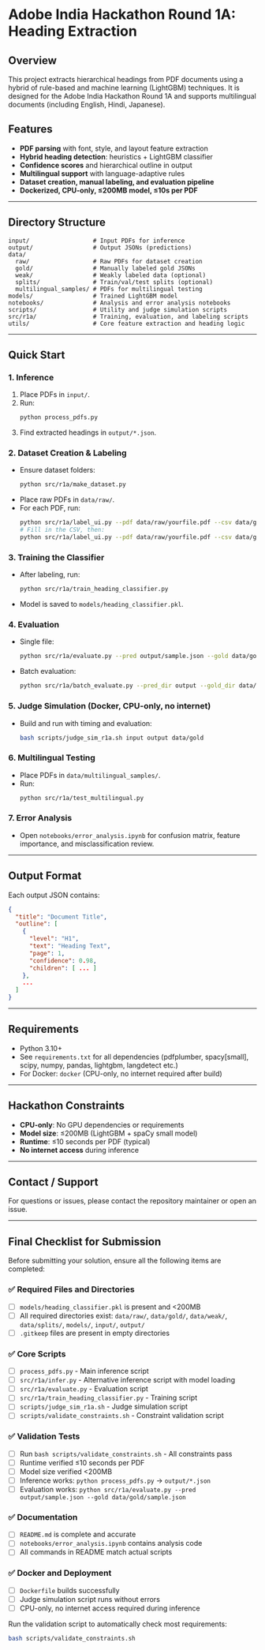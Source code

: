 # Adobe India Hackathon Round 1A: Heading Extraction

## Overview
This project extracts hierarchical headings from PDF documents using a hybrid of rule-based and machine learning (LightGBM) techniques. It is designed for the Adobe India Hackathon Round 1A and supports multilingual documents (including English, Hindi, Japanese).

## Features
- **PDF parsing** with font, style, and layout feature extraction
- **Hybrid heading detection**: heuristics + LightGBM classifier
- **Confidence scores** and hierarchical outline in output
- **Multilingual support** with language-adaptive rules
- **Dataset creation, manual labeling, and evaluation pipeline**
- **Dockerized, CPU-only, ≤200MB model, ≤10s per PDF**

---

## Directory Structure
```
input/                  # Input PDFs for inference
output/                 # Output JSONs (predictions)
data/
  raw/                  # Raw PDFs for dataset creation
  gold/                 # Manually labeled gold JSONs
  weak/                 # Weakly labeled data (optional)
  splits/               # Train/val/test splits (optional)
  multilingual_samples/ # PDFs for multilingual testing
models/                 # Trained LightGBM model
notebooks/              # Analysis and error analysis notebooks
scripts/                # Utility and judge simulation scripts
src/r1a/                # Training, evaluation, and labeling scripts
utils/                  # Core feature extraction and heading logic
```

---

## Quick Start
### 1. Inference
1. Place PDFs in `input/`.
2. Run:
   ```bash
   python process_pdfs.py
   ```
3. Find extracted headings in `output/*.json`.

### 2. Dataset Creation & Labeling
- Ensure dataset folders:
  ```bash
  python src/r1a/make_dataset.py
  ```
- Place raw PDFs in `data/raw/`.
- For each PDF, run:
  ```bash
  python src/r1a/label_ui.py --pdf data/raw/yourfile.pdf --csv data/gold/yourfile.csv --out data/gold/yourfile.json
  # Fill in the CSV, then:
  python src/r1a/label_ui.py --pdf data/raw/yourfile.pdf --csv data/gold/yourfile.csv --out data/gold/yourfile.json --import_csv
  ```

### 3. Training the Classifier
- After labeling, run:
  ```bash
  python src/r1a/train_heading_classifier.py
  ```
- Model is saved to `models/heading_classifier.pkl`.

### 4. Evaluation
- Single file:
  ```bash
  python src/r1a/evaluate.py --pred output/sample.json --gold data/gold/sample.json
  ```
- Batch evaluation:
  ```bash
  python src/r1a/batch_evaluate.py --pred_dir output --gold_dir data/gold
  ```

### 5. Judge Simulation (Docker, CPU-only, no internet)
- Build and run with timing and evaluation:
  ```bash
  bash scripts/judge_sim_r1a.sh input output data/gold
  ```

### 6. Multilingual Testing
- Place PDFs in `data/multilingual_samples/`.
- Run:
  ```bash
  python src/r1a/test_multilingual.py
  ```

### 7. Error Analysis
- Open `notebooks/error_analysis.ipynb` for confusion matrix, feature importance, and misclassification review.

---

## Output Format
Each output JSON contains:
```json
{
  "title": "Document Title",
  "outline": [
    {
      "level": "H1",
      "text": "Heading Text",
      "page": 1,
      "confidence": 0.98,
      "children": [ ... ]
    },
    ...
  ]
}
```

---

## Requirements
- Python 3.10+
- See `requirements.txt` for all dependencies (pdfplumber, spacy[small], scipy, numpy, pandas, lightgbm, langdetect etc.)
- For Docker: `docker` (CPU-only, no internet required after build)

---

## Hackathon Constraints
- **CPU-only**: No GPU dependencies or requirements
- **Model size**: ≤200MB (LightGBM + spaCy small model)
- **Runtime**: ≤10 seconds per PDF (typical)
- **No internet access** during inference

---

## Contact / Support
For questions or issues, please contact the repository maintainer or open an issue.

---

## Final Checklist for Submission

Before submitting your solution, ensure all the following items are completed:

### ✅ Required Files and Directories
- [ ] `models/heading_classifier.pkl` is present and <200MB
- [ ] All required directories exist: `data/raw/`, `data/gold/`, `data/weak/`, `data/splits/`, `models/`, `input/`, `output/`
- [ ] `.gitkeep` files are present in empty directories

### ✅ Core Scripts
- [ ] `process_pdfs.py` - Main inference script
- [ ] `src/r1a/infer.py` - Alternative inference script with model loading
- [ ] `src/r1a/evaluate.py` - Evaluation script
- [ ] `src/r1a/train_heading_classifier.py` - Training script
- [ ] `scripts/judge_sim_r1a.sh` - Judge simulation script
- [ ] `scripts/validate_constraints.sh` - Constraint validation script

### ✅ Validation Tests
- [ ] Run `bash scripts/validate_constraints.sh` - All constraints pass
- [ ] Runtime verified ≤10 seconds per PDF
- [ ] Model size verified <200MB
- [ ] Inference works: `python process_pdfs.py` → `output/*.json`
- [ ] Evaluation works: `python src/r1a/evaluate.py --pred output/sample.json --gold data/gold/sample.json`

### ✅ Documentation
- [ ] `README.md` is complete and accurate
- [ ] `notebooks/error_analysis.ipynb` contains analysis code
- [ ] All commands in README match actual scripts

### ✅ Docker and Deployment
- [ ] `Dockerfile` builds successfully
- [ ] Judge simulation script runs without errors
- [ ] CPU-only, no internet access required during inference

Run the validation script to automatically check most requirements:
```bash
bash scripts/validate_constraints.sh
```
